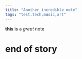 ```yaml
---
title: "Another incredible note"
tags: "test,tech,music,art"
---
```


**this** is a _great_ note

# end of story
